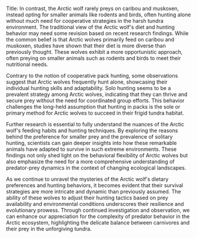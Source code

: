 Title: In contrast, the Arctic wolf rarely preys on caribou and muskoxen, instead opting for smaller animals like rodents and birds, often hunting alone without much need for cooperative strategies in the harsh tundra environment.
The traditional view of the Arctic wolf's diet and hunting behavior may need some revision based on recent research findings. While the common belief is that Arctic wolves primarily feed on caribou and muskoxen, studies have shown that their diet is more diverse than previously thought. These wolves exhibit a more opportunistic approach, often preying on smaller animals such as rodents and birds to meet their nutritional needs.

Contrary to the notion of cooperative pack hunting, some observations suggest that Arctic wolves frequently hunt alone, showcasing their individual hunting skills and adaptability. Solo hunting seems to be a prevalent strategy among Arctic wolves, indicating that they can thrive and secure prey without the need for coordinated group efforts. This behavior challenges the long-held assumption that hunting in packs is the sole or primary method for Arctic wolves to succeed in their frigid tundra habitat.

Further research is essential to fully understand the nuances of the Arctic wolf's feeding habits and hunting techniques. By exploring the reasons behind the preference for smaller prey and the prevalence of solitary hunting, scientists can gain deeper insights into how these remarkable animals have adapted to survive in such extreme environments. These findings not only shed light on the behavioral flexibility of Arctic wolves but also emphasize the need for a more comprehensive understanding of predator-prey dynamics in the context of changing ecological landscapes.

As we continue to unravel the mysteries of the Arctic wolf's dietary preferences and hunting behaviors, it becomes evident that their survival strategies are more intricate and dynamic than previously assumed. The ability of these wolves to adjust their hunting tactics based on prey availability and environmental conditions underscores their resilience and evolutionary prowess. Through continued investigation and observation, we can enhance our appreciation for the complexity of predator behavior in the Arctic ecosystem, highlighting the delicate balance between carnivores and their prey in the unforgiving tundra.